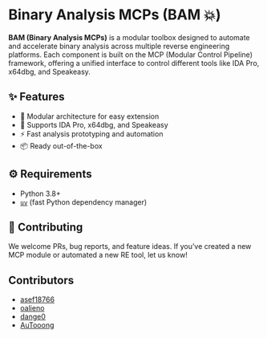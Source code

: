 # Binary Analysis MCPs (BAM 💥)

**BAM (Binary Analysis MCPs)** is a modular toolbox designed to automate and accelerate binary analysis across multiple reverse engineering platforms. Each component is built on the MCP (Modular Control Pipeline) framework, offering a unified interface to control different tools like IDA Pro, x64dbg, and Speakeasy.


## ✨ Features

- 🧩 Modular architecture for easy extension
- 🐞 Supports IDA Pro, x64dbg, and Speakeasy
- ⚡ Fast analysis prototyping and automation
- 📦 Ready out-of-the-box


## ⚙️ Requirements

- Python 3.8+
- [`uv`](https://github.com/astral-sh/uv) (fast Python dependency manager)


## 🤝 Contributing
We welcome PRs, bug reports, and feature ideas. If you’ve created a new MCP module or automated a new RE tool, let us know!

## Contributors
* [asef18766](https://github.com/asef18766)
* [oalieno](https://github.com/oalieno)
* [dange0](https://github.com/dange0)
* [AuTooong](https://github.com/AuTooong)